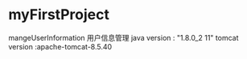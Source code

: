 # myFirstProject
mangeUserInformation
用户信息管理
java version : "1.8.0_2 11"
tomcat version :apache-tomcat-8.5.40

